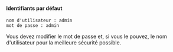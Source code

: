 #### Identifiants par défaut

```
nom d'utilisateur : admin
mot de passe : admin
```

Vous devez modifier le mot de passe et, si vous le pouvez, le nom d'utilisateur pour la meilleure sécurité possible.